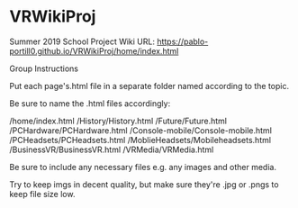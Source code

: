 # VRWikiProj
Summer 2019 School Project Wiki
URL: https://pablo-portill0.github.io/VRWikiProj/home/index.html


Group Instructions

Put each page's.html file in a separate folder named according to the topic.

Be sure to name the .html files accordingly:

/home/index.html
/History/History.html
/Future/Future.html
/PCHardware/PCHardware.html
/Console-mobile/Console-mobile.html
/PCHeadsets/PCHeadsets.html
/MoblieHeadsets/Mobileheadsets.html
/BusinessVR/BusinessVR.html
/VRMedia/VRMedia.html



Be sure to include any necessary files e.g. any images and other media.

Try to keep imgs in decent quality, but make sure they're .jpg or .pngs to keep file size low.
